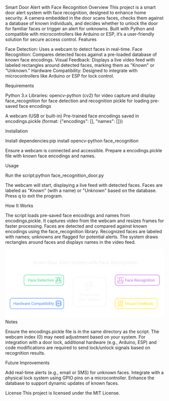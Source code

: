 Smart Door Alert with Face Recognition
Overview
This project is a smart door alert system with face recognition, designed to enhance home security. A camera embedded in the door scans faces, checks them against a database of known individuals, and decides whether to unlock the door for familiar faces or trigger an alert for unknowns. Built with Python and compatible with microcontrollers like Arduino or ESP, it’s a user-friendly solution for secure access control.
Features

Face Detection: Uses a webcam to detect faces in real-time.
Face Recognition: Compares detected faces against a pre-loaded database of known face encodings.
Visual Feedback: Displays a live video feed with labeled rectangles around detected faces, marking them as "Known" or "Unknown."
Hardware Compatibility: Designed to integrate with microcontrollers like Arduino or ESP for lock control.

Requirements

Python 3.x
Libraries:
opencv-python (cv2) for video capture and display
face_recognition for face detection and recognition
pickle for loading pre-saved face encodings


A webcam (USB or built-in)
Pre-trained face encodings saved in encodings.pickle (format: {"encodings": [], "names": []})

Installation

Install dependencies:pip install opencv-python face_recognition


Ensure a webcam is connected and accessible.
Prepare a encodings.pickle file with known face encodings and names.

Usage

Run the script:python face_recognition_door.py


The webcam will start, displaying a live feed with detected faces.
Faces are labeled as "Known" (with a name) or "Unknown" based on the database.
Press q to exit the program.

How It Works

The script loads pre-saved face encodings and names from encodings.pickle.
It captures video from the webcam and resizes frames for faster processing.
Faces are detected and compared against known encodings using the face_recognition library.
Recognized faces are labeled with names; unknowns are flagged for potential alerts.
The system draws rectangles around faces and displays names in the video feed.


![Face Recognition](https://github.com/OmShirse/Door-Alert-With-Face-Recognition/blob/6695e2621b1d86b6698642990885515959f423d6/Face%20Recognition.png)
Notes

Ensure the encodings.pickle file is in the same directory as the script.
The webcam index (0) may need adjustment based on your system.
For integration with a door lock, additional hardware (e.g., Arduino, ESP) and code modifications are required to send lock/unlock signals based on recognition results.

Future Improvements

Add real-time alerts (e.g., email or SMS) for unknown faces.
Integrate with a physical lock system using GPIO pins on a microcontroller.
Enhance the database to support dynamic updates of known faces.

License
This project is licensed under the MIT License.
